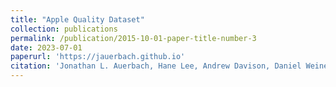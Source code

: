 ```yaml
---
title: "Apple Quality Dataset"
collection: publications
permalink: /publication/2015-10-01-paper-title-number-3
date: 2023-07-01
paperurl: 'https://jauerbach.github.io'
citation: 'Jonathan L. Auerbach, Hane Lee, Andrew Davison, Daniel Weiner, Yvon Lu, Yuanxi Li, Reihaneh Malekian'
---
```


